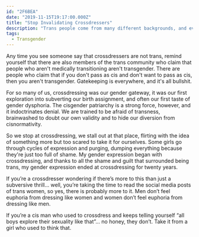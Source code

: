 ```yaml
---
id: "2F6BEA"
date: "2019-11-15T19:17:00.000Z"
title: "Stop Invalidating Crossdressers"
description: "Trans people come from many different backgrounds, and everyone's past is valid."
tags:
  - Transgender
---
```


Any time you see someone say that crossdressers are not trans, remind yourself that there are also members of the trans community who claim that people who aren't medically transitioning aren't transgender. There are people who claim that if you don't pass as cis and don't want to pass as cis, then you aren't transgender. Gatekeeping is everywhere, and it's all bullshit.

For so many of us, crossdressing was our gender gateway, it was our first exploration into subverting our birth assignment, and often our first taste of gender dysphoria. The cisgender patriarchy is a strong force, however, and it indoctrinates denial. We are trained to be afraid of transness, brainwashed to doubt our own validity and to hide our diversion from cisnormativity.

So we stop at crossdressing, we stall out at that place, flirting with the idea of something more but too scared to take it for ourselves. Some girls go through cycles of expression and purging, dumping everything because they're just too full of shame. My gender expression began with crossdressing, and thanks to all the shame and guilt that surrounded being trans, my gender expression ended at crossdressing for twenty years.

If you’re a crossdresser wondering if there’s more to this than just a subversive thrill... well, you’re taking the time to read the social media posts of trans women, so yes, there is probably more to it. Men don’t feel euphoria from dressing like women and women don’t feel euphoria from dressing like men.

If you’re a cis man who used to crossdress and keeps telling yourself “all boys explore their sexuality like that”... no honey, they don’t. Take it from a girl who used to think that.

